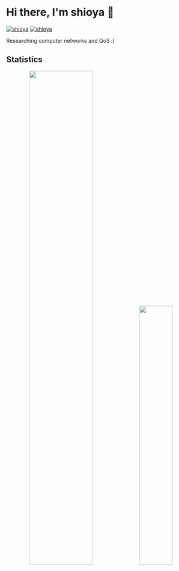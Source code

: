 
# Hi there, I'm shioya 👋

[![shioya](https://img.shields.io/endpoint?url=https%3A%2F%2Fatcoder-badges.now.sh%2Fapi%2Fatcoder%2Fjson%2Fshioya)](https://atcoder.jp/users/shioya)
[![shioya](https://img.shields.io/endpoint?url=https%3A%2F%2Fatcoder-badges.now.sh%2Fapi%2Fcodeforces%2Fjson%2Fshioya)](https://codeforces.com/profile/shioya)

Researching computer networks and QoS :)
<!--
## Contacts
<div align="center">
</div>
-->
## Statistics
<div align="center">
    <img width="58%" src="https://github-readme-stats.vercel.app/api?username=shioyarare&hide=issues&layout=compact&show_icons=true&theme=graywhite" /><img width="42%" src="https://github-readme-stats.vercel.app/api/top-langs/?username=shioyarare&layout=compact&theme=graywhite" />
</div>

<!--
**shioyarare/shioyarare** is a ✨ _special_ ✨ repository because its `README.md` (this file) appears on your GitHub profile.

Here are some ideas to get you started:

- 🔭 I’m currently working on ...
- 🌱 I’m currently learning ...
- 👯 I’m looking to collaborate on ...
- 🤔 I’m looking for help with ...
- 💬 Ask me about ...
- 📫 How to reach me: ...
- 😄 Pronouns: ...
- ⚡ Fun fact: ...
-->
